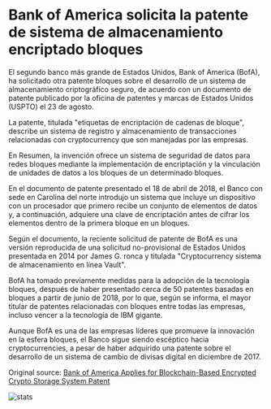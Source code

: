 # Bank of America solicita la patente de sistema de almacenamiento encriptado bloques

El segundo banco más grande de Estados Unidos, Bank of America (BofA), ha solicitado otra patente bloques sobre el desarrollo de un sistema de almacenamiento criptográfico seguro, de acuerdo con un documento de patente publicado por la oficina de patentes y marcas de Estados Unidos (USPTO) el 23 de agosto.

La patente, titulada "etiquetas de encriptación de cadenas de bloque", describe un sistema de registro y almacenamiento de transacciones relacionadas con cryptocurrency que son manejadas por las empresas.

En Resumen, la invención ofrece un sistema de seguridad de datos para redes bloques mediante la implementación de encriptación y la vinculación de unidades de datos a los bloques de un determinado bloques.

En el documento de patente presentado el 18 de abril de 2018, el Banco con sede en Carolina del norte introdujo un sistema que incluye un dispositivo con un procesador que primero recibe un conjunto de elementos de datos y, a continuación, adquiere una clave de encriptación antes de cifrar los elementos dentro de la primera bloque en un bloques.

Según el documento, la reciente solicitud de patente de BofA es una versión reproducida de una solicitud no-provisional de Estados Unidos presentada en 2014 por James G. ronca y titulada "Cryptocurrency sistema de almacenamiento en línea Vault".

BofA ha tomado previamente medidas para la adopción de la tecnología bloques, después de haber presentado cerca de 50 patentes basadas en bloques a partir de junio de 2018, por lo que, según se informa, el mayor titular de patentes relacionadas con bloques entre todas las empresas, incluso vencer a la tecnología de IBM gigante.

Aunque BofA es una de las empresas líderes que promueve la innovación en la esfera bloques, el Banco sigue siendo escéptico hacia cryptocurrencies, a pesar de haber adquirido una patente sobre el desarrollo de un sistema de cambio de divisas digital en diciembre de 2017.

Original source: [Bank of America Applies for Blockchain-Based Encrypted Crypto Storage System Patent](https://cointelegraph.com/news/bank-of-america-applies-for-blockchain-based-encrypted-crypto-storage-system-patent)

![stats](https://c.statcounter.com/11760860/0/a89fa40b/1/ "stats")